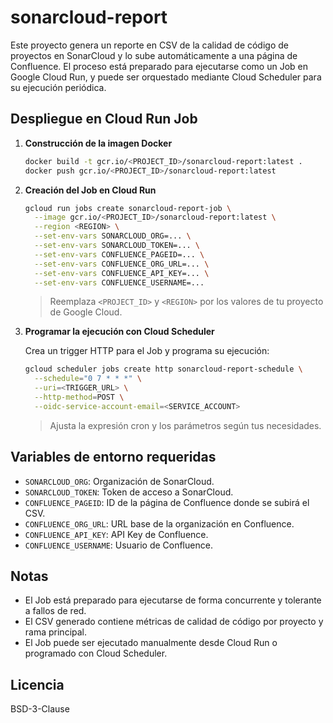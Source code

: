 # sonarcloud-report

Este proyecto genera un reporte en CSV de la calidad de código de proyectos en SonarCloud y lo sube automáticamente a una página de Confluence. El proceso está preparado para ejecutarse como un Job en Google Cloud Run, y puede ser orquestado mediante Cloud Scheduler para su ejecución periódica.

## Despliegue en Cloud Run Job

1. **Construcción de la imagen Docker**

   ```sh
   docker build -t gcr.io/<PROJECT_ID>/sonarcloud-report:latest .
   docker push gcr.io/<PROJECT_ID>/sonarcloud-report:latest
   ```

2. **Creación del Job en Cloud Run**

   ```sh
   gcloud run jobs create sonarcloud-report-job \
     --image gcr.io/<PROJECT_ID>/sonarcloud-report:latest \
     --region <REGION> \
     --set-env-vars SONARCLOUD_ORG=... \
     --set-env-vars SONARCLOUD_TOKEN=... \
     --set-env-vars CONFLUENCE_PAGEID=... \
     --set-env-vars CONFLUENCE_ORG_URL=... \
     --set-env-vars CONFLUENCE_API_KEY=... \
     --set-env-vars CONFLUENCE_USERNAME=...
   ```

   > Reemplaza `<PROJECT_ID>` y `<REGION>` por los valores de tu proyecto de Google Cloud.

3. **Programar la ejecución con Cloud Scheduler**

   Crea un trigger HTTP para el Job y programa su ejecución:

   ```sh
   gcloud scheduler jobs create http sonarcloud-report-schedule \
     --schedule="0 7 * * *" \
     --uri=<TRIGGER_URL> \
     --http-method=POST \
     --oidc-service-account-email=<SERVICE_ACCOUNT>
   ```

   > Ajusta la expresión cron y los parámetros según tus necesidades.

## Variables de entorno requeridas

- `SONARCLOUD_ORG`: Organización de SonarCloud.
- `SONARCLOUD_TOKEN`: Token de acceso a SonarCloud.
- `CONFLUENCE_PAGEID`: ID de la página de Confluence donde se subirá el CSV.
- `CONFLUENCE_ORG_URL`: URL base de la organización en Confluence.
- `CONFLUENCE_API_KEY`: API Key de Confluence.
- `CONFLUENCE_USERNAME`: Usuario de Confluence.

## Notas

- El Job está preparado para ejecutarse de forma concurrente y tolerante a fallos de red.
- El CSV generado contiene métricas de calidad de código por proyecto y rama principal.
- El Job puede ser ejecutado manualmente desde Cloud Run o programado con Cloud Scheduler.

## Licencia

BSD-3-Clause

